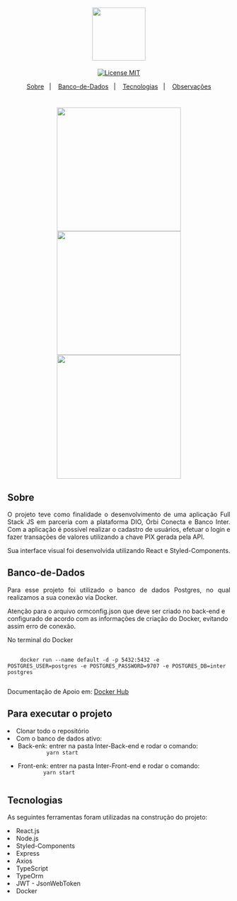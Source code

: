 <h1 align='center'>
  <img src='./.git/img/nlw.svg' width="120">
</h1>
<div align="center">
  <a href="https://opensource.org/licenses/MIT"><img alt="License MIT" src="https://img.shields.io/badge/license-MIT-brightgreen"></a>
</div>

<p align="center">
  <a href="#Sobre">Sobre</a>&nbsp;&nbsp;&nbsp;|&nbsp;&nbsp;&nbsp;
  <a href="#Banco-de-Dados">Banco-de-Dados</a>&nbsp;&nbsp;&nbsp;|&nbsp;&nbsp;&nbsp;
  <a href="#Tecnologias">Tecnologias</a>&nbsp;&nbsp;&nbsp;|&nbsp;&nbsp;&nbsp;
  <a href="#Observações">Observações</a>
</p>

<h1 align='center'>
  <img src='./imagens/SignIn_App_Inter.JPG' width="280">
  <img src='./imagens/SignUp_App_Inter.JPG' width="280">
  <img src='./imagens/Dashboard_App_Inter.JPG' width="280">
</h1>

## Sobre
<p align="justify">
O projeto teve como finalidade o desenvolvimento de uma aplicação Full Stack JS em parceria com a plataforma DIO, Órbi Conecta e Banco Inter. Com a aplicação é possível realizar o cadastro de usuários, efetuar o login e fazer transações de valores utilizando a chave PIX gerada pela API.

Sua interface visual foi desenvolvida utilizando React e Styled-Components.
</p>

## Banco-de-Dados

<p align="justify">
Para esse projeto foi utilizado o banco de dados Postgres, no qual realizamos a sua conexão via Docker.

Atenção para o arquivo ormconfig.json que deve ser criado no back-end e configurado de acordo com as informações de criação do Docker, evitando assim erro de conexão. 
</p>

<p align="justify"> No terminal do Docker </p>
<pre>
  <code>
    docker run --name default -d -p 5432:5432 -e POSTGRES_USER=postgres -e POSTGRES_PASSWORD=9707 -e POSTGRES_DB=inter postgres
  </code>
</pre>
<p align="justify">
  Documentação de Apoio em: <a href="https://hub.docker.com/">Docker Hub</a 
</p>

## Para executar o projeto
<li>Clonar todo o repositório</li>
<li>Com o banco de dados ativo:
  <ul>
    <li>Back-enk: entrer na pasta Inter-Back-end e rodar o comando:</>
      <code>
         yarn start
      </code>
    </li>
    <li>Front-enk: entrer na pasta Inter-Front-end e rodar o comando:</>
      <code>
        yarn start
      </code>
    </li>
   </ul>
</li>

## Tecnologias
<p align="justify">
  As seguintes ferramentas foram utilizadas na construção do projeto: 
</p>

<li>React.js</li>
<li>Node.js</li>
<li>Styled-Components</li>
<li>Express</li>
<li>Axios</li>
<li>TypeScript</li>
<li>TypeOrm</li>
<li>JWT - JsonWebToken</li>
<li>Docker</li>
